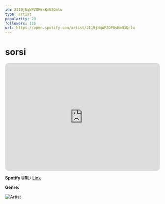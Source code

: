 ```yaml
---
id: 2I19jNqWPZOPBsKmN3Qnlu
type: artist
popularity: 20
followers: 126
url: https://open.spotify.com/artist/2I19jNqWPZOPBsKmN3Qnlu
---
```

# sorsi

<iframe style="border-radius:12px" src="https://open.spotify.com/embed/artist/2I19jNqWPZOPBsKmN3Qnlu" width="100%" height="352" frameBorder="0" allowfullscreen="" allow="autoplay; clipboard-write; encrypted-media; fullscreen; picture-in-picture" loading="lazy"></iframe>

**Spotify URL:** [Link](https://open.spotify.com/artist/2I19jNqWPZOPBsKmN3Qnlu)

**Genre:** 

![Artist](https://i.scdn.co/image/ab6761610000e5eb0308df221fc45842e1b54826)

